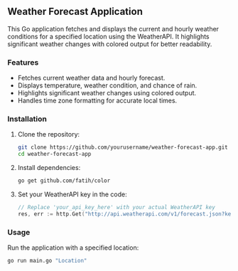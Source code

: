 ## Weather Forecast Application

This Go application fetches and displays the current and hourly weather conditions for a specified location using the WeatherAPI. It highlights significant weather changes with colored output for better readability.

### Features

- Fetches current weather data and hourly forecast.
- Displays temperature, weather condition, and chance of rain.
- Highlights significant weather changes using colored output.
- Handles time zone formatting for accurate local times.

### Installation

1. Clone the repository:
    ```sh
    git clone https://github.com/yourusername/weather-forecast-app.git
    cd weather-forecast-app
    ```

2. Install dependencies:
    ```sh
    go get github.com/fatih/color
    ```

3. Set your WeatherAPI key in the code:
    ```go
    // Replace 'your_api_key_here' with your actual WeatherAPI key
    res, err := http.Get("http://api.weatherapi.com/v1/forecast.json?key=your_api_key_here&q=" + q + "&days=1")
    ```

### Usage

Run the application with a specified location:
```sh
go run main.go "Location"
```
